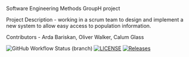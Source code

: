 Software Engineering Methods GroupH project

Project Description - working in a scrum team to design and implement a new system to allow easy access to population information.

Contributors - Arda Bariskan, Oliver Walker, Calum Glass

![GitHub Workflow Status (branch)](https://img.shields.io/github/actions/workflow/status/CallumG04/SEM_CW5/main.yml?branch=master)
[![LICENSE](https://img.shields.io/github/license/CallumG04/sem.svg?style=flat-square)](https://github.com/CallumG04/sem/blob/master/LICENSE)
[![Releases](https://img.shields.io/github/release/CallumG04/sem/all.svg?style=flat-square)](https://github.com/CallumG04/sem/releases)
